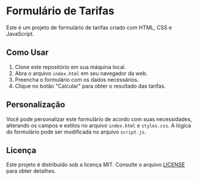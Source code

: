 # Formulário de Tarifas

Este é um projeto de formulário de tarifas criado com HTML, CSS e JavaScript.

## Como Usar

1. Clone este repositório em sua máquina local.
2. Abra o arquivo `index.html` em seu navegador da web.
3. Preencha o formulário com os dados necessários.
4. Clique no botão "Calcular" para obter o resultado das tarifas.

## Personalização

Você pode personalizar este formulário de acordo com suas necessidades, alterando os campos e estilos no arquivo `index.html` e `styles.css`. A lógica do formulário pode ser modificada no arquivo `script.js`.

## Licença

Este projeto é distribuído sob a licença MIT. Consulte o arquivo [LICENSE](LICENSE) para obter detalhes.

